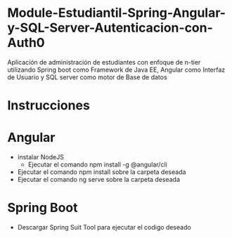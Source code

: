 # Module-Estudiantil-Spring-Angular-y-SQL-Server-Autenticacion-con-Auth0
Aplicación de administración de estudiantes con enfoque de n-tier utilizando Spring boot como Framework de Java EE, Angular como Interfaz de Usuario y SQL server como motor de Base de datos 

# Instrucciones 
# Angular 
  - instalar NodeJS 
    - Ejecutar el comando npm install -g @angular/cli
  - Ejecutar el comando npm install sobre la carpeta deseada 
  - Ejecutar el comando ng serve sobre la carpeta deseada 
# Spring Boot
  - Descargar Spring Suit Tool para ejecutar el codigo deseado 
  

